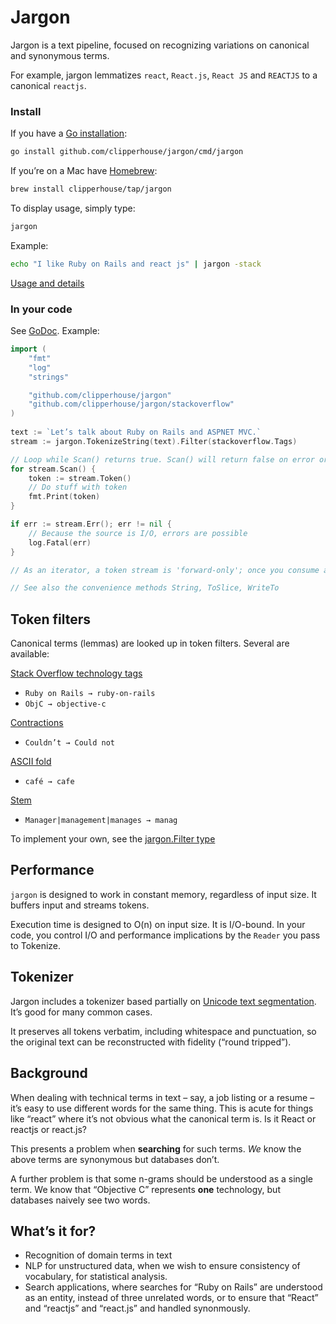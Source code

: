 # Jargon

Jargon is a text pipeline, focused on recognizing variations on canonical and synonymous terms.

For example, jargon lemmatizes `react`, `React.js`, `React JS` and `REACTJS` to a canonical `reactjs`.

### Install

If you have a [Go installation](https://golang.org/doc/install):

```bash
go install github.com/clipperhouse/jargon/cmd/jargon
```

If you’re on a Mac have [Homebrew](https://brew.sh):

```bash
brew install clipperhouse/tap/jargon
```

To display usage, simply type:

```bash
jargon
```

Example:

```bash
echo "I like Ruby on Rails and react js" | jargon -stack
```

[Usage and details](https://github.com/clipperhouse/jargon/tree/master/cmd/jargon)

### In your code

See [GoDoc](https://godoc.org/github.com/clipperhouse/jargon). Example:

```go
import (
	"fmt"
	"log"
	"strings"

	"github.com/clipperhouse/jargon"
	"github.com/clipperhouse/jargon/stackoverflow"
)
 
text := `Let’s talk about Ruby on Rails and ASPNET MVC.`
stream := jargon.TokenizeString(text).Filter(stackoverflow.Tags)

// Loop while Scan() returns true. Scan() will return false on error or end of tokens.
for stream.Scan() {
	token := stream.Token()
	// Do stuff with token
	fmt.Print(token)
}

if err := stream.Err(); err != nil {
	// Because the source is I/O, errors are possible
	log.Fatal(err)
}

// As an iterator, a token stream is 'forward-only'; once you consume a token, you can't go back.

// See also the convenience methods String, ToSlice, WriteTo
```

## Token filters

Canonical terms (lemmas) are looked up in token filters. Several are available:

[Stack Overflow technology tags](https://pkg.go.dev/github.com/clipperhouse/jargon/stackoverflow)
  - `Ruby on Rails → ruby-on-rails`
  - `ObjC → objective-c`

[Contractions](https://pkg.go.dev/github.com/clipperhouse/jargon/contractions)
  - `Couldn’t → Could not`

[ASCII fold](https://pkg.go.dev/github.com/clipperhouse/jargon/ascii)
  - `café → cafe`

[Stem](https://pkg.go.dev/github.com/clipperhouse/jargon/stemmer)
  - `Manager|management|manages → manag`

To implement your own, see the [jargon.Filter type](https://godoc.org/github.com/clipperhouse/jargon/#Filter)

## Performance

`jargon` is designed to work in constant memory, regardless of input size. It buffers input and streams tokens.

Execution time is designed to O(n) on input size. It is I/O-bound. In your code, you control I/O and performance implications by the `Reader` you pass to Tokenize.

## Tokenizer

Jargon includes a tokenizer based partially on [Unicode text segmentation](https://unicode.org/reports/tr29/). It’s good for many common cases.

It preserves all tokens verbatim, including whitespace and punctuation, so the original text can be reconstructed with fidelity (“round tripped”).

## Background

When dealing with technical terms in text – say, a job listing or a resume – it’s easy to use different words for the same thing. This is acute for things like “react” where it’s not obvious what the canonical term is. Is it React or reactjs or react.js?

This presents a problem when **searching** for such terms. _We_ know the above terms are synonymous but databases don’t.

A further problem is that some n-grams should be understood as a single term. We know that “Objective C” represents **one** technology, but databases naively see two words.

## What’s it for?

- Recognition of domain terms in text
- NLP for unstructured data, when we wish to ensure consistency of vocabulary, for statistical analysis.
- Search applications, where searches for “Ruby on Rails” are understood as an entity, instead of three unrelated words, or to ensure that “React” and “reactjs” and “react.js” and handled synonmously.
